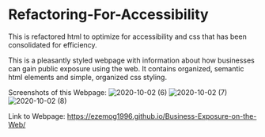 # Refactoring-For-Accessibility
This is refactored html to optimize for accessibility and css that has been consolidated for efficiency.

This is a pleasantly styled webpage with information about how businesses can gain public exposure using the web.
It contains organized, semantic html elements and simple, organized css styling.

Screenshots of this Webpage:
![2020-10-02 (6)](https://user-images.githubusercontent.com/71483178/94901719-10808c00-0465-11eb-93e1-9c28676ea848.png)
![2020-10-02 (7)](https://user-images.githubusercontent.com/71483178/94901738-14aca980-0465-11eb-8540-0b42119f9581.png)
![2020-10-02 (8)](https://user-images.githubusercontent.com/71483178/94901743-170f0380-0465-11eb-8811-e462f40194f0.png)

Link to Webpage:
https://ezemog1996.github.io/Business-Exposure-on-the-Web/
